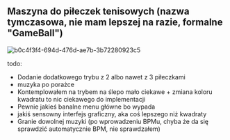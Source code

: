 ## Maszyna do piłeczek tenisowych (nazwa tymczasowa, nie mam lepszej na razie, formalne "GameBall")

![b0c4f3f4-694d-476d-ae7b-3b72280923c5](https://github.com/HolyShinx/SO2_Projekt/assets/71772288/ffa19852-9d63-42b0-a30c-2a80681a1d42)


todo:
- Dodanie dodatkowego trybu z 2 albo nawet z 3 piłeczkami
- muzyka po porażce
- Kontemplowałem na trybem na ślepo mało ciekawe + zmiana koloru kwadratu to nic ciekawego do implementacji
- Pewnie jakieś banalne menu główne bo wypada
- jakiś sensowny interfejs graficzny, aka coś lepszego niż kwadraty
- Granie dowolnej muzyki (po wprowadzeniu BPMu, chyba że da się sprawdzić automatycznie BPM, nie sprawdzałem)
